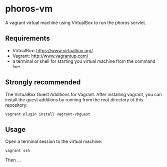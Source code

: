 # phoros-vm

A vagrant virtual machine using VirtualBox to run the phoros servlet. 

## Requirements ##

- VirtualBox: <https://www.virtualbox.org/>
- Vagrant: <http://www.vagrantup.com/>
- a terminal or shell for starting you virtual machine from the command line 


## Strongly recommended ##

The VirtualBox Guest Additions for Vagrant.  After installing vagrant, you can install the guest additions by running from the root directory of this repository:

    vagrant plugin install vagrant-vbguest

## Usage ##

Open a terminal session to the virtual machine:

    vagrant ssh

Then ...

